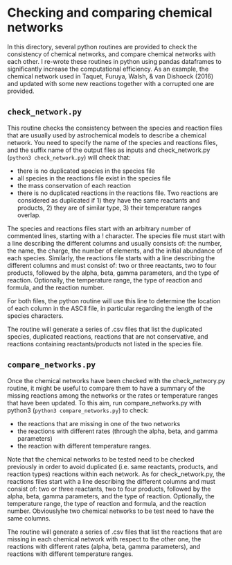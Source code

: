 # Checking and comparing chemical networks

In this directory, several python routines are provided to check the consistency of chemical networks, and compare chemical networks with each other. I re-wrote these routines in python using pandas dataframes to significantly increase the computational efficiency. As an example, the chemical network used in Taquet, Furuya, Walsh, & van Dishoeck (2016) and updated with some new reactions together with a corrupted one are provided. 


## ```check_network.py```

This routine checks the consistency between the species and reaction files that are usually used by astrochemical models to describe a chemical network. You need to specify the name of the species and reactions files, and the suffix name of the output files as inputs and  check_network.py (```python3 check_network.py```) will check that:
- there is no duplicated species in the species file
- all species in the reactions file exist in the species file
- the mass conservation of each reaction
- there is no duplicated reactions in the reactions file. Two reactions are considered as duplicated if 1) they have the same reactants and products, 2) they are of similar type, 3) their temperature ranges overlap.

The species and reactions files start with an arbitrary number of commented lines, starting with a ! character. 
The species file must start with a line describing the different columns and usually consists of: the number, the name, the charge, the number of elements, and the initial abundance of each species. 
Similarly, the reactions file starts with a line describing the different columns and must consist of: two or three reactants, two to four products, followed by the alpha, beta, gamma parameters, and the type of reaction. Optionally, the temperature range, the type of reaction and formula, and the reaction number.

For both files, the python routine will use this line to determine the location of each column in the ASCII file, in particular regarding the length of the species characters. 

The routine will generate a series of .csv files that list the duplicated species, duplicated reactions, reactions that are not conservative, and reactions containing reactants/products not listed in the species file. 


## `compare_networks.py`

Once the chemical networks have been checked with the check_networy.py routine, it might be useful to compare them to have a summary of the missing reactions among the networks or the rates or temperature ranges that have been updated. To this aim, run compare_networks.py with python3 (```python3 compare_networks.py```) to check:
- the reactions that are missing in one of the two networks
- the reactions with different rates (through the alpha, beta, and gamma parameters)
- the reaction with different temperature ranges.

Note that the chemical networks to be tested need to be checked previously in order to avoid duplicated (i.e. same reactants, products, and reaction types) reactions within each network. As for check_network.py, the reactions files start with a line describing the different columns and must consist of: two or three reactants, two to four products, followed by the alpha, beta, gamma parameters, and the type of reaction. Optionally, the temperature range, the type of reaction and formula, and the reaction number. Obviouslyhe two chemical networks to be test need to have the same columns.

The routine will generate a series of .csv files that list the reactions that are missing in each chemical network with respect to the other one, the reactions with different rates (alpha, beta, gamma parameters), and reactions with different temperature ranges. 
